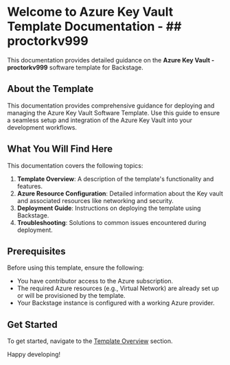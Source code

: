 # Welcome to Azure Key Vault Template Documentation - ## proctorkv999

This documentation provides detailed guidance on the **Azure Key Vault - proctorkv999** software template for Backstage.

## About the Template

This documentation provides comprehensive guidance for deploying and managing the Azure Key Vault Software Template. Use this guide to ensure a seamless setup and integration of the Azure Key Vault into your development workflows.

## What You Will Find Here

This documentation covers the following topics:

1. **Template Overview**: A description of the template's functionality and features.
2. **Azure Resource Configuration**: Detailed information about the Key vault and associated resources like networking and security.
3. **Deployment Guide**: Instructions on deploying the template using Backstage.
4. **Troubleshooting**: Solutions to common issues encountered during deployment.

## Prerequisites

Before using this template, ensure the following:

- You have contributor access to the Azure subscription.
- The required Azure resources (e.g., Virtual Network) are already set up or will be provisioned by the template.
- Your Backstage instance is configured with a working Azure provider.

## Get Started

To get started, navigate to the [Template Overview](template-overview.md) section.

Happy developing!
